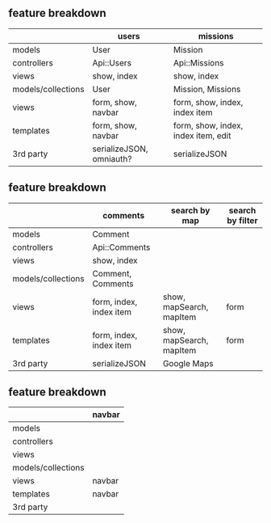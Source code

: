 ## feature breakdown
|                    | users                       | missions                             |
|--------------------|-----------------------------|--------------------------------------|
| models             | User                        | Mission                              |
| controllers        | Api::Users                  | Api::Missions                        |
| views              | show, index                 | show, index                          |
| models/collections | User                        | Mission, Missions                    |
| views              | form, show, navbar          | form, show, index, index item        |
| templates          | form, show, navbar          | form, show, index, index item, edit |
| 3rd party          | serializeJSON, omniauth?    | serializeJSON                        |

## feature breakdown
|                    | comments                             | search by map                | search by filter |
|--------------------|--------------------------------------|------------------------------|------------------|
| models             | Comment                              |                              |                  |
| controllers        | Api::Comments                        |                              |                  |
| views              | show, index                          |                              |                  |
| models/collections | Comment, Comments                    |                              |                  |
| views              | form, index, index item              | show, mapSearch, mapItem     | form             |
| templates          | form, index, index item              | show, mapSearch, mapItem     | form             |
| 3rd party          | serializeJSON                        | Google Maps                  |                  |

## feature breakdown
|                    | navbar                               |
|--------------------|--------------------------------------|
| models             |                                      |
| controllers        |                                      |
| views              |                                      |
| models/collections |                                      |
| views              | navbar                               |
| templates          | navbar                               |
| 3rd party          |                                      |
